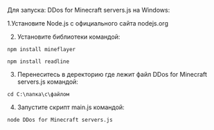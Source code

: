 Для запуска: DDos for Minecraft servers.js на Windows:

1.Установите Node.js с официального сайта nodejs.org

2. Установите библиотеки командой:

```npm install mineflayer```   

```npm install readline```
    
3. Перенеситесь в деректорию где лежит файл DDos for Minecraft servers.js командой:
    
```cd C:\папка\с\файлом```
    
4. Запустите скрипт main.js командой:

```node DDos for Minecraft servers.js```
